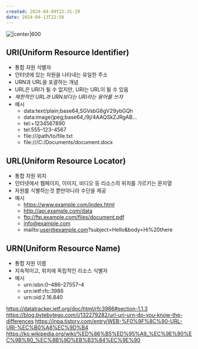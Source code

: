 ```yaml
---
created: 2024-04-09T22:31:29
date: 2024-04-13T22:56
---
```

![|center|600](Pasted%20image%2020240409223209.png)

## URI(Uniform Resource Identifier)
- 통합 자원 식별자
- 인터넷에 있는 자원을 나타내는 유일한 주소
- URN과 URL을 포괄하는 개념
- URL은 URI가 될 수 없지만, URI는 URL이 될 수 있음
- *제한적인 URL과 URN보다는 URI라는 용어를 쓰자*
- 예시
	- data:text/plain;base64,SGVsbG8gV29ybGQh  
	- data:image/jpeg;base64,/9j/4AAQSkZJRgAB…
	- tel:+1234567890  
	- tel:555–123–4567
	- file:///path/to/file.txt  
	- file:///C:/Documents/document.docx
## URL(Uniform Resource Locator)
- 통합 자원 위치
- 인터넷에서 웹페이지, 이미지, 비디오 등 리소스의 위치를 가르키는 문자열
- 자원를 식별하는것 뿐만아니라 수단을 제공
- 예시
	- https://www.example.com/index.html  
    - http://api.example.com/data  
	- ftp://ftp.example.com/files/document.pdf  
    - info@example.com
	- mailto:user@example.com?subject=Hello&body=Hi%20there

## URN(Uniform Resource Name)
- 통합 자원 이름
- 지속적이고, 위치에 독립적인 리소스 식별자
- 예시
	- urn:isbn:0–486–27557–4  
	- urn:ietf:rfc:3986  
	- urn:oid:2.16.840

https://datatracker.ietf.org/doc/html/rfc3986#section-1.1.3
https://blog.bytebytego.com/i/132279282/url-uri-urn-do-you-know-the-differences
https://inpa.tistory.com/entry/WEB-%F0%9F%8C%90-URL-URI-%EC%B0%A8%EC%9D%B4
https://ko.wikipedia.org/wiki/%ED%86%B5%ED%95%A9_%EC%9E%90%EC%9B%90_%EC%8B%9D%EB%B3%84%EC%9E%90